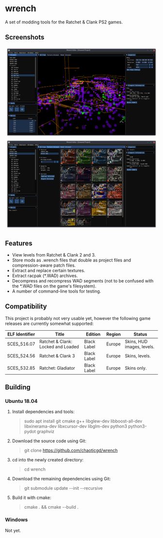 # wrench

A set of modding tools for the Ratchet & Clank PS2 games.

## Screenshots

![Level editor](screenshots/editor.png)
![Texture browser](screenshots/texture-browser.png)

## Features

- View levels from Ratchet & Clank 2 and 3.
- Store mods as .wrench files that double as project files and compression-aware patch files.
- Extract and replace certain textures.
- Extract racpak (*.WAD) archives.
- Decompress and recompress WAD segments (not to be confused with the *.WAD files on the game's filesystem).
- A number of command-line tools for testing.

## Compatibility

This project is probably not very usable yet, however the following game
releases are currently somewhat supported:

| ELF Identifier | Title                              | Edition     | Region | Status                     |
|----------------|------------------------------------|-------------|--------|----------------------------|
| SCES_516.07    | Ratchet & Clank: Locked and Loaded | Black Label | Europe | Skins, HUD images, levels. |
| SCES_524.56    | Ratchet & Clank 3                  | Black Label | Europe | Skins, levels.             |
| SCES_532.85    | Ratchet: Gladiator                 | Black Label | Europe | Skins only.                |

## Building

### Ubuntu 18.04

1.	Install dependencies and tools:
	> sudo apt install git cmake g++ libglew-dev libboost-all-dev libxinerama-dev libxcursor-dev libglm-dev python3 python3-pydot graphviz

2.	Download the source code using Git:
	> git clone https://github.com/chaoticgd/wrench

3.	cd into the newly created directory:
	> cd wrench

4.	Download the remaining dependencies using Git:
	> git submodule update --init --recursive
	
5.	Build it with cmake:
	> cmake . && cmake --build .

### Windows

Not yet.

